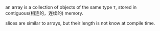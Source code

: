 an array is a collection of objects of the same type `T`, stored in contiguous(相连的，连续的) memory.

slices are similar to arrays, but their length is not know at compile time.

